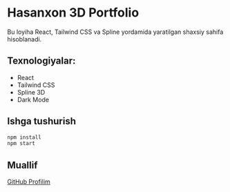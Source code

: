 # Hasanxon 3D Portfolio

Bu loyiha React, Tailwind CSS va Spline yordamida yaratilgan shaxsiy sahifa hisoblanadi.

## Texnologiyalar:
- React
- Tailwind CSS
- Spline 3D
- Dark Mode

## Ishga tushurish
```bash
npm install
npm start
```

## Muallif
[GitHub Profilim](https://github.com/Texnovoyuz_2024)

